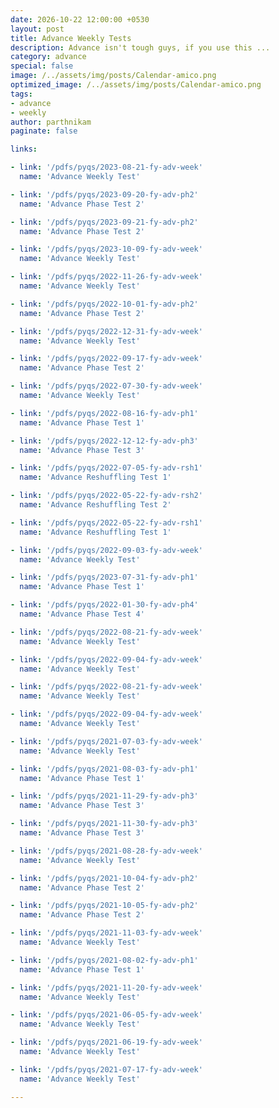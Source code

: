 ```yaml
---
date: 2026-10-22 12:00:00 +0530
layout: post
title: Advance Weekly Tests
description: Advance isn't tough guys, if you use this ...
category: advance
special: false
image: /../assets/img/posts/Calendar-amico.png
optimized_image: /../assets/img/posts/Calendar-amico.png
tags: 
- advance
- weekly
author: parthnikam
paginate: false

links:

- link: '/pdfs/pyqs/2023-08-21-fy-adv-week'
  name: 'Advance Weekly Test'

- link: '/pdfs/pyqs/2023-09-20-fy-adv-ph2'
  name: 'Advance Phase Test 2'

- link: '/pdfs/pyqs/2023-09-21-fy-adv-ph2'
  name: 'Advance Phase Test 2'

- link: '/pdfs/pyqs/2023-10-09-fy-adv-week'
  name: 'Advance Weekly Test'

- link: '/pdfs/pyqs/2022-11-26-fy-adv-week'
  name: 'Advance Weekly Test'

- link: '/pdfs/pyqs/2022-10-01-fy-adv-ph2'
  name: 'Advance Phase Test 2'

- link: '/pdfs/pyqs/2022-12-31-fy-adv-week'
  name: 'Advance Weekly Test'

- link: '/pdfs/pyqs/2022-09-17-fy-adv-week'
  name: 'Advance Phase Test 2'

- link: '/pdfs/pyqs/2022-07-30-fy-adv-week'
  name: 'Advance Weekly Test'

- link: '/pdfs/pyqs/2022-08-16-fy-adv-ph1'
  name: 'Advance Phase Test 1'

- link: '/pdfs/pyqs/2022-12-12-fy-adv-ph3'
  name: 'Advance Phase Test 3'

- link: '/pdfs/pyqs/2022-07-05-fy-adv-rsh1'
  name: 'Advance Reshuffling Test 1'

- link: '/pdfs/pyqs/2022-05-22-fy-adv-rsh2'
  name: 'Advance Reshuffling Test 2'

- link: '/pdfs/pyqs/2022-05-22-fy-adv-rsh1'
  name: 'Advance Reshuffling Test 1'

- link: '/pdfs/pyqs/2022-09-03-fy-adv-week'
  name: 'Advance Weekly Test'

- link: '/pdfs/pyqs/2023-07-31-fy-adv-ph1'
  name: 'Advance Phase Test 1'

- link: '/pdfs/pyqs/2022-01-30-fy-adv-ph4'
  name: 'Advance Phase Test 4'

- link: '/pdfs/pyqs/2022-08-21-fy-adv-week'
  name: 'Advance Weekly Test'

- link: '/pdfs/pyqs/2022-09-04-fy-adv-week'
  name: 'Advance Weekly Test'

- link: '/pdfs/pyqs/2022-08-21-fy-adv-week'
  name: 'Advance Weekly Test'

- link: '/pdfs/pyqs/2022-09-04-fy-adv-week'
  name: 'Advance Weekly Test'

- link: '/pdfs/pyqs/2021-07-03-fy-adv-week'
  name: 'Advance Weekly Test'

- link: '/pdfs/pyqs/2021-08-03-fy-adv-ph1'
  name: 'Advance Phase Test 1'

- link: '/pdfs/pyqs/2021-11-29-fy-adv-ph3'
  name: 'Advance Phase Test 3'

- link: '/pdfs/pyqs/2021-11-30-fy-adv-ph3'
  name: 'Advance Phase Test 3'

- link: '/pdfs/pyqs/2021-08-28-fy-adv-week'
  name: 'Advance Weekly Test'

- link: '/pdfs/pyqs/2021-10-04-fy-adv-ph2'
  name: 'Advance Phase Test 2'

- link: '/pdfs/pyqs/2021-10-05-fy-adv-ph2'
  name: 'Advance Phase Test 2'

- link: '/pdfs/pyqs/2021-11-03-fy-adv-week'
  name: 'Advance Weekly Test'

- link: '/pdfs/pyqs/2021-08-02-fy-adv-ph1'
  name: 'Advance Phase Test 1'

- link: '/pdfs/pyqs/2021-11-20-fy-adv-week'
  name: 'Advance Weekly Test'

- link: '/pdfs/pyqs/2021-06-05-fy-adv-week'
  name: 'Advance Weekly Test'

- link: '/pdfs/pyqs/2021-06-19-fy-adv-week'
  name: 'Advance Weekly Test'

- link: '/pdfs/pyqs/2021-07-17-fy-adv-week'
  name: 'Advance Weekly Test'

---
```


